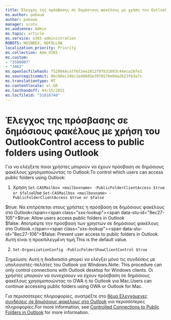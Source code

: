 ```yaml
---
title: Έλεγχος της πρόσβασης σε δημόσιους φακέλους με χρήση του Outlook
ms.author: pebaum
author: pebaum
manager: scotv
ms.audience: Admin
ms.topic: article
ms.service: o365-administration
ROBOTS: NOINDEX, NOFOLLOW
localization_priority: Priority
ms.collection: Adm_O365
ms.custom:
- "3500007"
- "3462"
ms.openlocfilehash: f528044ca7f6f2ee2812f9f831093c44eca26fe1
ms.sourcegitcommit: 8bc60ec34bc1e40685e3976576e04a2623f63a7c
ms.translationtype: MT
ms.contentlocale: el-GR
ms.lasthandoff: 04/15/2021
ms.locfileid: "51816740"
---
```

# <a name="control-access-to-public-folders-using-outlook"></a><span data-ttu-id="8ec27-102">Έλεγχος της πρόσβασης σε δημόσιους φακέλους με χρήση του Outlook</span><span class="sxs-lookup"><span data-stu-id="8ec27-102">Control access to public folders using Outlook</span></span>

<span data-ttu-id="8ec27-103">Για να ελέγξετε ποιοι χρήστες μπορούν να έχουν πρόσβαση σε δημόσιους φακέλους χρησιμοποιώντας το Outlook:</span><span class="sxs-lookup"><span data-stu-id="8ec27-103">To control which users can access public folders using Outlook:</span></span>

1. <span data-ttu-id="8ec27-104">Χρήση `Set-CASMailbox <mailboxname> -PublicFolderClientAccess $true or $false`</span><span class="sxs-lookup"><span data-stu-id="8ec27-104">Use `Set-CASMailbox <mailboxname> -PublicFolderClientAccess $true or $false`</span></span>

<span data-ttu-id="8ec27-105">$true: Να επιτρέπεται στους χρήστες η πρόσβαση σε δημόσιους φακέλους στο Outlook</span><span class="sxs-lookup"><span data-stu-id="8ec27-105">$true: Allow users access public folders in Outlook</span></span>  
<span data-ttu-id="8ec27-106">$false: Αποτρέψτε την πρόσβαση των χρηστών σε δημόσιους φακέλους στο Outlook.</span><span class="sxs-lookup"><span data-stu-id="8ec27-106">$false: Prevent user access to public folders in Outlook.</span></span> <span data-ttu-id="8ec27-107">Αυτή είναι η προεπιλεγμένη τιμή.</span><span class="sxs-lookup"><span data-stu-id="8ec27-107">This is the default value.</span></span>  

2. `Set-OrganizationConfig -PublicFolderShowClientControl $true`

<span data-ttu-id="8ec27-108">Σημείωση: Αυτή η διαδικασία μπορεί να ελέγξει μόνο τις συνδέσεις με υπολογιστές-πελάτες του Outlook για Windows.</span><span class="sxs-lookup"><span data-stu-id="8ec27-108">Note: This procedure can only control connections with Outlook desktop for Windows clients.</span></span> <span data-ttu-id="8ec27-109">Οι χρήστες μπορούν να συνεχίσουν να έχουν πρόσβαση σε δημόσιους φακέλους χρησιμοποιώντας το OWA ή το Outlook για Mac.</span><span class="sxs-lookup"><span data-stu-id="8ec27-109">Users can continue accessing public folders using OWA or Outlook for Mac.</span></span>

<span data-ttu-id="8ec27-110">Για περισσότερες πληροφορίες, ανατρέξτε στο [θέμα Ελεγχόμενες συνδέσεις σε δημόσιους φακέλους στο Outlook](https://aka.ms/controlpf) για περισσότερες πληροφορίες.</span><span class="sxs-lookup"><span data-stu-id="8ec27-110">For more information, see [Controlled Connections to Public Folders in Outlook](https://aka.ms/controlpf) for more information.</span></span>
